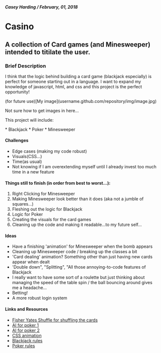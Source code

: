 ***Casey Harding / February, 01, 2018***
# Casino
## A collection of Card games (and Minesweeper) intended to titilate the user.
### Brief Description
<p>I think that the logic behind building a card game (blackjack especially) is perfect for someone starting out in a language. I want to expand my knowledge of javascript, html, and css and this project is the perfect opportunity!</p>
<img>(for future use)[My image](username.github.com/repository/img/image.jpg)</img><p>Not sure how to get images in here...</p>
<p>This project will include:</p>
* Blackjack
* Poker
* Minesweeper

#### Challenges

* Edge cases (making my code robust)
* Visuals(CSS...)
* Time(as usual)
* Not knowing if I am overextending myself until I already invest too much time in a new feature

#### Things still to finish (in order from best to worst...):
1. Right Clicking for Minesweeper
2. Making Minesweeper look better than it does (aka not a jumble of squares...)
3. Fleshing out the logic for Blackjack
4. Logic for Poker
5. Creating the visuals for the card games
6. Cleaning up the code and making it readable...to my future self...


#### Ideas
* Have a finishing 'animation' for Minesweeper when the bomb appears
* Cleaning up Minesweeper code / breaking up the classes a bit
* 'Card dealing' animation? Something other than just having new cards appear when dealt
* 'Double down", "Splitting", "All those annoying-to-code features of Blackjack
* I really want to have some sort of a roulette but just thinking about managing the speed of the table spin / the ball bouncing around gives me a headache...
* Betting!
* A more robust login system


#### Links and Resources
* [Fisher Yates Shuffle for shuffling the cards](https://en.wikipedia.org/wiki/Fisher%E2%80%93Yates_shuffle)
* [AI for poker 1](https://techcrunch.com/2017/01/31/carnegie-mellon-creates-a-poker-playing-ai-that-can-beat-the-pros/)
* [AI for poker 2](https://beta.vu.nl/nl/Images/werkstuk-schuijtvlot_tcm235-225501.pdf">)
* [CSS animation](https://robots.thoughtbot.com/css-animation-for-beginners)
* [Blackjack rules](https://wizardofodds.com/games/blackjack/basics/)
* [Poker rules](https://www.pokernews.com/poker-rules/)